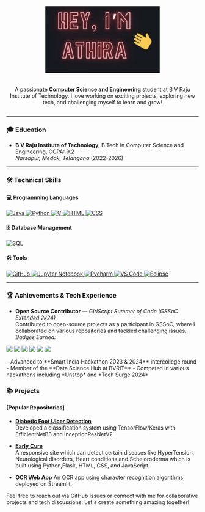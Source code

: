<!-- Main Container -->
<!-- Main Container -->
<div style="display: flex; flex-direction: column; align-items: center; gap: 20px;">

  <!-- GIF Section -->
 <div style="text-align: center;">
    <img src="work1-ezgif.com-crop.gif" alt="Your GIF" width="300" style="max-width: 100%; height: auto; display: block;" />
  </div>

  <!-- Introductory Text Section -->
  <div style="text-align: center; max-width: 600px;">
    <p>A passionate <strong>Computer Science and Engineering</strong> student at B V Raju Institute of Technology. I love working on exciting projects, exploring new tech, and challenging myself to learn and grow!</p>
  </div>

</div>



  <!-- GIF Section -->
 



---

### 🎓 Education
- **B V Raju Institute of Technology**, B.Tech in Computer Science and Engineering, CGPA: 9.2  
  *Narsapur, Medak, Telangana* (2022-2026)

---


### 🛠️ Technical Skills

#### 💻 Programming Languages
<p align="left">
  <a href="https://www.java.com/" target="_blank" rel="noreferrer"> 
    <img src="https://img.shields.io/badge/Java-ED8B00?style=for-the-badge&logo=java&logoColor=white" alt="Java" />
  </a>
  <a href="https://www.python.org/" target="_blank" rel="noreferrer"> 
    <img src="https://img.shields.io/badge/Python-3776AB?style=for-the-badge&logo=python&logoColor=white" alt="Python" />
  </a>
  <a href="https://www.w3schools.com/cpp/" target="_blank" rel="noreferrer"> 
    <img src="https://img.shields.io/badge/C-00599C?style=for-the-badge&logo=c&logoColor=white" alt="C" />
  </a>
  <a href="https://developer.mozilla.org/en-US/docs/Web/HTML" target="_blank" rel="noreferrer">
    <img src="https://img.shields.io/badge/HTML5-E34F26?style=for-the-badge&logo=html5&logoColor=white" alt="HTML" />
  </a>
  <a href="https://developer.mozilla.org/en-US/docs/Web/CSS" target="_blank" rel="noreferrer">
    <img src="https://img.shields.io/badge/CSS3-1572B6?style=for-the-badge&logo=css3&logoColor=white" alt="CSS" />
  </a>
</p>

#### 🗄️ Database Management
<p align="left">
  <a href="https://www.mysql.com/" target="_blank" rel="noreferrer">
    <img src="https://img.shields.io/badge/SQL-4479A1?style=for-the-badge&logo=mysql&logoColor=white" alt="SQL" />
  </a>
</p>

#### 🛠️ Tools
<p align="left">
  <a href="https://github.com/" target="_blank" rel="noreferrer">
    <img src="https://img.shields.io/badge/GitHub-181717?style=for-the-badge&logo=github&logoColor=white" alt="GitHub" />
  </a>
  <a href="https://jupyter.org/" target="_blank" rel="noreferrer">
    <img src="https://img.shields.io/badge/Jupyter-F37626?style=for-the-badge&logo=jupyter&logoColor=white" alt="Jupyter Notebook" />
  </a>
  <a href="https://www.jetbrains.com/pycharm/" target="_blank" rel="noreferrer">
    <img src="https://img.shields.io/badge/PyCharm-000000?style=for-the-badge&logo=pycharm&logoColor=white" alt="Pycharm" />
  </a>
  <a href="https://code.visualstudio.com/" target="_blank" rel="noreferrer">
    <img src="https://img.shields.io/badge/VS%20Code-007ACC?style=for-the-badge&logo=visual-studio-code&logoColor=white" alt="VS Code" />
  </a>
  <a href="https://www.eclipse.org/" target="_blank" rel="noreferrer">
    <img src="https://img.shields.io/badge/Eclipse-2C2255?style=for-the-badge&logo=eclipse&logoColor=white" alt="Eclipse" />
  </a>
</p>

---


### 🏆 Achievements & Tech Experience
  -  **Open Source Contributor** — *GirlScript Summer of Code (GSSoC Extended 2k24)*  
  Contributed to open-source projects as a participant in GSSoC, where I collaborated on various repositories and tackled challenging issues.  
  *Badges Earned:*  
<p align="left">
  <img src="https://gssoc.girlscript.tech/badges/postman.png?imwidth=96" width="100" />
  <img src="https://gssoc.girlscript.tech/badges/1.png?imwidth=96"width="100" />
  <img src="https://gssoc.girlscript.tech/badges/2.png?imwidth=96"width="100" />
  <img src="https://gssoc.girlscript.tech/badges/3.png?imwidth=96"width="100" />
  <img src="https://gssoc.girlscript.tech/badges/4.png?imwidth=96"width="100" />
  <img src="https://gssoc.girlscript.tech/badges/5.png?imwidth=96"width="100" />
  <!-- Add more badges as needed -->
</p>
- Advanced to **Smart India Hackathon 2023 & 2024** intercollege round
- Member of the **Data Science Hub at BVRIT**
- Competed in various hackathons including *Unstop* and *Tech Surge 2024*



### 📚 Projects
#### [Popular Repositories]
- [**Diabetic Foot Ulcer Detection**](https://github.com/AJ-Athira/Prediction-of-Diabetic-Foot-Ulcer-Detection.git)  
  Developed a classification system using TensorFlow/Keras with EfficientNetB3 and InceptionResNetV2.

- [**Early Cure**](https://github.com/AJ-Athira/Early_Cure_WebApp.git)  
  A responsive site which can detect certain diseases like HyperTension, Neurological disorders, Heart conditions and Scheloroderma which is built using Python,Flask, HTML, CSS, and JavaScript.

- [**OCR Web App**](https://github.com/your-github/ocr-web-app](https://github.com/AJ-Athira/ocr_web_app))  
  An OCR app using character recognition algorithms, deployed on Streamlit.




Feel free to reach out via GitHub issues or connect with me for collaborative projects and tech discussions. Let's create something amazing together!
